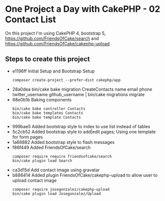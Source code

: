 # One Project a Day with CakePHP - 02 Contact List

On this project I'm using CakePHP 4, bootstrap 5, https://github.com/FriendsOfCake/search and
https://github.com/FriendsOfCake/cakephp-upload

## Steps to create this project

- e1196ff Initial Setup and Bootstrap Setup
   ```
   composer create-project --prefer-dist cakephp/app
  ```
- 28a0dea bin/cake bake migration CreateContacts name email phone twitter_username github_username | bin/cake migrations migrate
- 68e0b1b Baking components
  ```
  bin/cake bake controller Contacts
  bin/cake bake templates Contacts
  bin/cake bake template Contacts
  ```
- 999bae5 Added bootstrap style to index to use list instead of tables
- 5c2cb52 Added bootstrap style to add|edit pages; Using one template for form pages
- 1a68882 Added bootstrap style to flash messages
- f86f449 Added FriendsOfCake/search
  ```
  composer require require friendsofcake/search
  bin/cake plugin load Search
  ```
- ca3d15d Add contact image using gravatar
- b886414 Added plugin FriendsOfCake/cakephp-upload to allow user to upload contact image
    ```
    composer require josegonzalez/cakephp-upload
    bin/cake plugin load Josegonzalez/Upload
    ```
